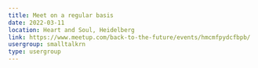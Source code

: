 ```yaml
---
title: Meet on a regular basis
date: 2022-03-11
location: Heart and Soul, Heidelberg
link: https://www.meetup.com/back-to-the-future/events/hmcmfpydcfbpb/
usergroup: smalltalkrn
type: usergroup
---
```

